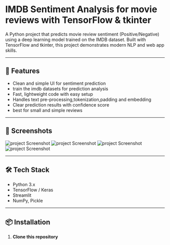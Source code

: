 # IMDB Sentiment Analysis for movie reviews with TensorFlow & tkinter

A Python project that predicts movie review sentiment (Positive/Negative) using a deep learning model trained on the IMDB dataset. Built with TensorFlow and tkinter, this project demonstrates modern NLP and web app skills.

---

## 🚀 Features

- Clean and simple UI for sentiment prediction
- train the imdb datasets for prediction analysis
- Fast, lightweight code with easy setup
- Handles text pre-processing,tokenization,padding and embedding
- Clear prediction results with confidence score
- best for small and simple reviews

---

## 📸 Screenshots

<!-- Insert an image like below. Upload screenshots to your repo, then use their GitHub URL. -->
![project Screenshot](screenshot.png)
![project Screenshot](screenshot1.png)
![project Screenshot](screenshot2.png)
![project Screenshot](screenshot3.png)

---

## 🛠️ Tech Stack

- Python 3.x
- TensorFlow / Keras
- Streamlit
- NumPy, Pickle

---

## 📦 Installation

1. **Clone this repository**

